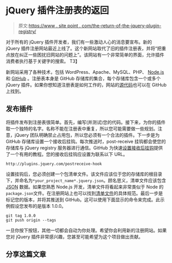 # jQuery 插件注册表的返回

> 原文:[https://www . site point . com/the-return-of-the-jquery-plugin-registry/](https://www.sitepoint.com/the-return-of-the-jquery-plugin-registry/)

对于所有的 jQuery 插件开发者，我们有一些激动人心的消息要宣布。新的 jQuery 插件注册网站最近上线了。这个新网站取代了旧的插件注册表，并将“把重点放在纠正一些困扰旧网站的问题上”。该网站有一个非常简单的界面，允许插件消费者执行基于关键字的搜索。
T3】

新网站采用了各种技术，包括 WordPress、Apache、MySQL、PHP、 [Node.js](http://nodejs.org/ "node.js") 和 [GitHub](https://github.com/ "GitHub") 。注册表本身是 GitHub 存储库的集合，每个存储库包含一个或多个 jQuery 插件。如果你想知道注册表是如何工作的，网站的[源代码](https://github.com/jquery/plugins.jquery.com "jquery/plugins.jquery.com")也可以在 GitHub 上找到。

## 发布插件

将插件发布到注册表很简单。首先，编写(并测试)您的代码。接下来，为你的插件取一个独特的名字。名称不能在注册表中重复，所以您可能需要做一些规划。注意，jQuery 团队明确禁止占用包，所以您必须有一个合法的插件。下一步是为 GitHub 存储库设置一个接收后挂钩。每次推送时，post-receive 挂钩都会使您的存储库与 jQuery registry 服务器进行通信。GitHub 为快速[设置接收后挂钩](https://help.github.com/articles/post-receive-hooks "Post-Receive Hooks - github:help")提供了一个有用的教程。您的接收后挂钩应设置为联系以下 URL。

```
http://plugins.jquery.com/postreceive-hook
```

设置挂钩后，您必须创建一个包清单文件。该文件应该位于您的存储库的根目录下，并命名为`*your_project_name*.jquery.json`。顾名思义，清单文件应该包含 [JSON](http://cjihrig.com/blog/json-overview/ "A JSON Overview") 数据。如果您熟悉 Node.js 开发，清单文件将看起来非常类似于 Node 的`package.json`文件。在注册网站上也可以找到[清单文件](http://plugins.jquery.com/docs/package-manifest/ "jQuery Plugin Package Manifest Specification | jQuery Plugin Registry")的具体规范。最后一步是标记您的版本，并将其推送到 GitHub。这可以使用下面显示的命令来完成。此示例假设您发布的是版本 1.0.0。

```
git tag 1.0.0
git push origin --tags

```

一旦你按下按钮，其他一切都会自动为你处理。希望你会利用新的注册网站。如果您对 jQuery 插件非常感兴趣，您甚至可能希望为这个项目做出贡献。

## 分享这篇文章